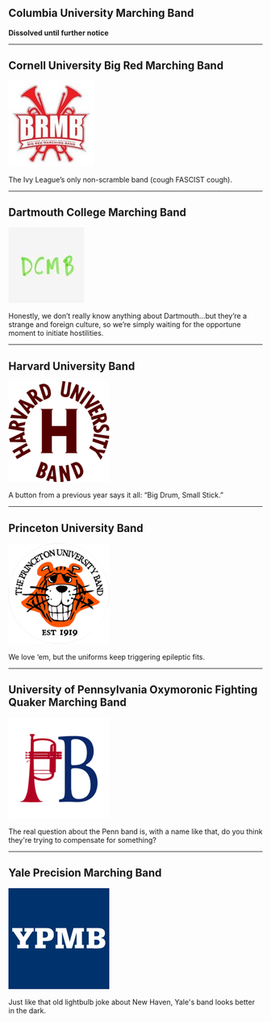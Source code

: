 <section class="text-center">

## Columbia University Marching Band

**Dissolved until further notice**

---

## Cornell University Big Red Marching Band

[![Visit the Cornell Marching Band website](/assets/other_bands/Cornell.jpg)](http://mb.bigredbands.org/)

The Ivy League’s only non-scramble band (cough FASCIST cough).

---

## Dartmouth College Marching Band

[![Visit the Dartmouth Band website](/assets/other_bands/Dartmouth.jpg)](http://dcmb.dartmouth.edu)

Honestly, we don’t really know anything about Dartmouth…but they’re a strange and foreign culture, so we’re simply waiting for the opportune moment to initiate hostilities.

---

## Harvard University Band

[<img alt="Visit the Harvard Band website" src="/assets/other_bands/Harvard.png" width="200" />](https://www.harvardband.org)

A button from a previous year says it all: “Big Drum, Small Stick.”

---

## Princeton University Band

[<img alt="Visit the Princeton Band website" src="/assets/other_bands/Princeton.png" width="200" />](http://princetonuniversityband.com)

We love ‘em, but the uniforms keep triggering epileptic fits.

---

## University of Pennsylvania Oxymoronic Fighting Quaker Marching Band

[<img alt="Visit the Penn Band website" src="/assets/other_bands/Penn.jpg" width="200" />](http://pennband.net)

The real question about the Penn band is, with a name like that, do you think they're trying to compensate for something?

---

## Yale Precision Marching Band

[<img alt="Visit the Yale Band website" src="/assets/other_bands/Yale.jpg" width="200" />](https://bands.yalecollege.yale.edu/bands/yale-precision-marching-band)

Just like that old lightbulb joke about New Haven, Yale's band looks better in the dark.

</section>
